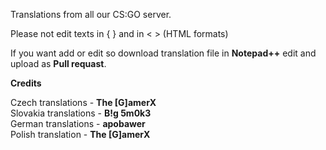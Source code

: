 Translations from all our CS:GO server.

Please not edit texts in { } and in < > (HTML formats)

If you want add or edit so download translation file in <b>Notepad++</b> edit and upload as <b>Pull requast</b>.

<b>Credits</b>

Czech translations - <b>The [G]amerX</b><br>
Slovakia translations - <b>B!g 5m0k3</b><br>
German translations - <b>apobawer</b><br>
Polish translation - <b>The [G]amerX</b><br>
